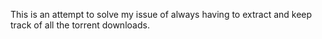 This is an attempt to solve my issue of always having to extract and keep track of all the torrent downloads.